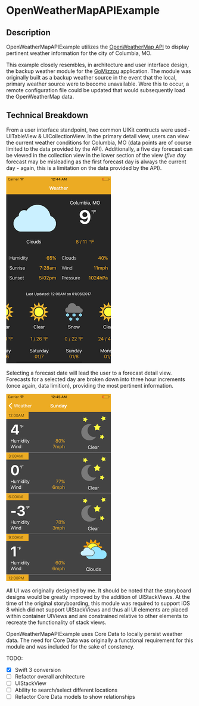 # OpenWeatherMapAPIExample

## Description
OpenWeatherMapAPIExample utilizes the [OpenWeatherMap API](http://openweathermap.org/api) to display pertinent weather information for the city of Columbia, MO. 

This example closely resembles, in architecture and user interface design, the backup weather module for the [GoMizzou](https://itunes.apple.com/us/app/gomizzou/id386691187?mt=8) application. The module was originally built as a backup weather source in the event that the local, primary weather source were to become unavailable. Were this to occur, a remote configuration file could be updated that would subsequently load the OpenWeatherMap data.

## Technical Breakdown
From a user interface standpoint, two common UIKit contructs were used - UITableView & UICollectionView. In the primary detail view, users can view the current weather conditions for Columbia, MO (data points are of course limited to the data provided by the API). Additionally, a five day forecast can be viewed in the collection view in the lower section of the view (*five day* forecast may be misleading as the first forecast day is always the current day - again, this is a limitation on the data provided by the API).

![Primary weather and five day forecast](screenshots/primary_weather_and_five_day_forecast.png)

Selecting a forecast date will lead the user to a forecast detail view. Forecasts for a selected day are broken down into three hour increments (once again, data limition), providing the most pertinent information.

![Three hour forecast](screenshots/three_hour_forecast.png)

All UI was originally designed by me. It should be noted that the storyboard designs would be greatly improved by the addition of UIStackViews. At the time of the original storyboarding, this module was required to support iOS 8 which did not support UIStackViews and thus all UI elements are placed within container UIViews and are constrained relative to other elements to recreate the functionality of stack views.

OpenWeatherMapAPIExample uses Core Data to locally persist weather data. The need for Core Data was originally a functional requirement for this module and was included for the sake of constency. 



TODO:
- [x] Swift 3 conversion
- [ ] Refactor overall architecture
- [ ] UIStackView
- [ ] Ability to search/select different locations
- [ ] Refactor Core Data models to show relationships
